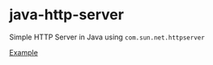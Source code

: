 # java-http-server

Simple HTTP Server in Java using `com.sun.net.httpserver`

[Example](src/main/java/dev/nh7/javahttpserver/ExampleServerApplication.java)